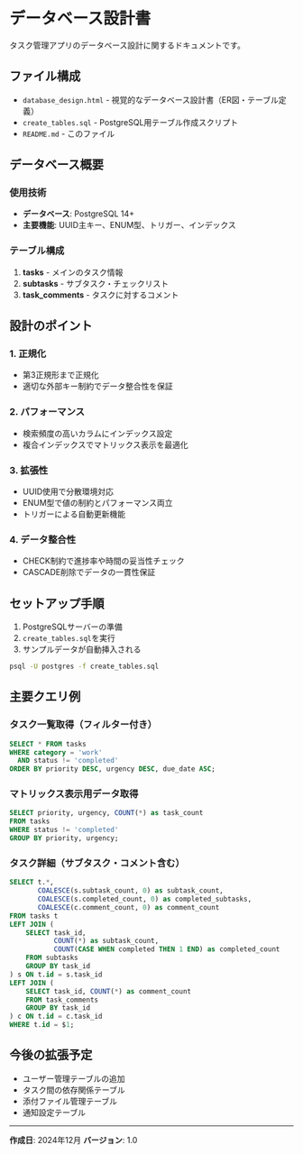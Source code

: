 # データベース設計書

タスク管理アプリのデータベース設計に関するドキュメントです。

## ファイル構成

- `database_design.html` - 視覚的なデータベース設計書（ER図・テーブル定義）
- `create_tables.sql` - PostgreSQL用テーブル作成スクリプト
- `README.md` - このファイル

## データベース概要

### 使用技術
- **データベース**: PostgreSQL 14+
- **主要機能**: UUID主キー、ENUM型、トリガー、インデックス

### テーブル構成
1. **tasks** - メインのタスク情報
2. **subtasks** - サブタスク・チェックリスト
3. **task_comments** - タスクに対するコメント

## 設計のポイント

### 1. 正規化
- 第3正規形まで正規化
- 適切な外部キー制約でデータ整合性を保証

### 2. パフォーマンス
- 検索頻度の高いカラムにインデックス設定
- 複合インデックスでマトリックス表示を最適化

### 3. 拡張性
- UUID使用で分散環境対応
- ENUM型で値の制約とパフォーマンス両立
- トリガーによる自動更新機能

### 4. データ整合性
- CHECK制約で進捗率や時間の妥当性チェック
- CASCADE削除でデータの一貫性保証

## セットアップ手順

1. PostgreSQLサーバーの準備
2. `create_tables.sql`を実行
3. サンプルデータが自動挿入される

```bash
psql -U postgres -f create_tables.sql
```

## 主要クエリ例

### タスク一覧取得（フィルター付き）
```sql
SELECT * FROM tasks 
WHERE category = 'work' 
  AND status != 'completed'
ORDER BY priority DESC, urgency DESC, due_date ASC;
```

### マトリックス表示用データ取得
```sql
SELECT priority, urgency, COUNT(*) as task_count
FROM tasks 
WHERE status != 'completed'
GROUP BY priority, urgency;
```

### タスク詳細（サブタスク・コメント含む）
```sql
SELECT t.*, 
       COALESCE(s.subtask_count, 0) as subtask_count,
       COALESCE(s.completed_count, 0) as completed_subtasks,
       COALESCE(c.comment_count, 0) as comment_count
FROM tasks t
LEFT JOIN (
    SELECT task_id, 
           COUNT(*) as subtask_count,
           COUNT(CASE WHEN completed THEN 1 END) as completed_count
    FROM subtasks 
    GROUP BY task_id
) s ON t.id = s.task_id
LEFT JOIN (
    SELECT task_id, COUNT(*) as comment_count
    FROM task_comments 
    GROUP BY task_id
) c ON t.id = c.task_id
WHERE t.id = $1;
```

## 今後の拡張予定

- ユーザー管理テーブルの追加
- タスク間の依存関係テーブル
- 添付ファイル管理テーブル
- 通知設定テーブル

---

**作成日**: 2024年12月
**バージョン**: 1.0